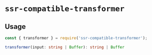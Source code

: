 # `ssr-compatible-transformer`

## Usage

```ts
const { transformer } = require('ssr-compatible-transformer');

transformer(input: string | Buffer): string | Buffer

```
